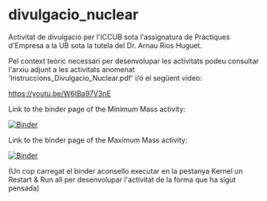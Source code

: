 # divulgacio_nuclear
Activitat de divulgació per l'ICCUB sota l'assignatura de Pràctiques d'Empresa a la UB sota la tutela del Dr. Arnau Rios Huguet.

Pel context teòric necessari per desenvolupar les activitats podeu consultar l'arxiu adjunt a les activitats anomenat 'Instruccions_Divulgacio_Nuclear.pdf' i/ó el següent video:

https://youtu.be/W6IBa97V3nE

Link to the binder page of the Minimum Mass activity:

[![Binder](https://mybinder.org/badge_logo.svg)](https://mybinder.org/v2/gh/dpascuso/divulgacio_nuclear/HEAD?filepath=Neutron_Star_Minimum_Mass.ipynb)

Link to the binder page of the Maximum Mass activity:

[![Binder](https://mybinder.org/badge_logo.svg)](https://mybinder.org/v2/gh/dpascuso/divulgacio_nuclear/HEAD?filepath=Neutron_Star_Maximum_Mass.ipynb)

(Un cop carregat el binder aconsello executar en la pestanya Kernel un Restart & Run all per desenvolupar l'activitat de la forma que ha sigut pensada)
